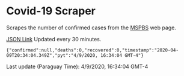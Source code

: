 # Covid-19 Scraper

Scrapes the number of confirmed cases from the [MSPBS](https://www.mspbs.gov.py/covid-19.php) web page.

[JSON Link](https://jmayalag.github.io/covid19-scrape/cases.json)
Updated every 30 minutes.
```
{"confirmed":null,"deaths":0,"recovered":0,"timestamp":"2020-04-09T20:34:04.349Z","pyt":"4/9/2020, 16:34:04 GMT-4"}
```
Last update (Paraguay Time): 4/9/2020, 16:34:04 GMT-4